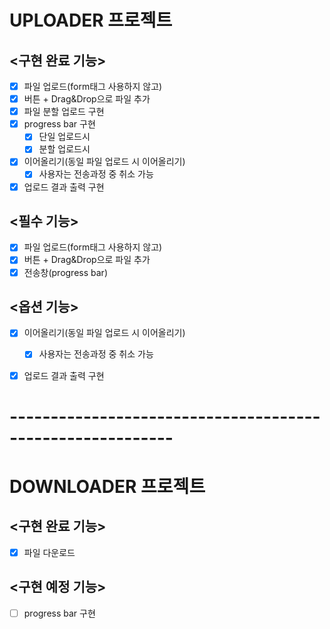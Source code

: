 # UPLOADER 프로젝트

## <구현 완료 기능>
- [x] 파일 업로드(form태그 사용하지 않고)
- [x] 버튼 + Drag&Drop으로 파일 추가
- [x] 파일 분할 업로드 구현
- [x] progress bar 구현
  - [x] 단일 업로드시
  - [x] 분할 업로드시
- [x] 이어올리기(동일 파일 업로드 시 이어올리기)
  - [x] 사용자는 전송과정 중 취소 가능
- [x] 업로드 결과 출력 구현

## <필수 기능>
- [x] 파일 업로드(form태그 사용하지 않고)
- [x] 버튼 + Drag&Drop으로 파일 추가
- [x] 전송창(progress bar)

## <옵션 기능>
- [x] 이어올리기(동일 파일 업로드 시 이어올리기)
  - [x] 사용자는 전송과정 중 취소 가능
- [x] 업로드 결과 출력 구현  


# ----------------------------------------------------------
# DOWNLOADER 프로젝트

## <구현 완료 기능>
- [x] 파일 다운로드

## <구현 예정 기능>
- [ ] progress bar 구현
